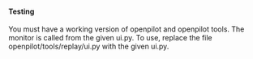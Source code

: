 #### Testing
You must have a working version of openpilot and openpilot tools. The monitor is called from the given ui.py. To use, replace the file openpilot/tools/replay/ui.py with the given ui.py. 
